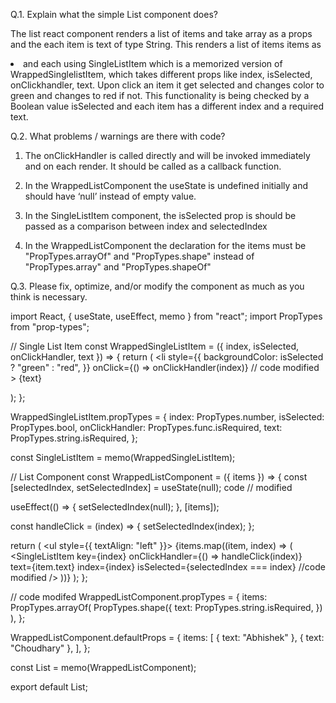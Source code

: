 Q.1. Explain what the simple List component does?

The list react component renders a list of items and take array as a props and the each item is text of type String. This renders a list of items  items as <li> and each using SingleListItem which is a memorized version of WrappedSinglelistItem, which takes different props like index, isSelected, onClickhandler, text. Upon click an item it get selected and changes color to green and changes to red if not. This functionality is being checked by a Boolean value isSelected and each item has a different index and a required text.

Q.2. What problems / warnings are there with code?

1. The onClickHandler is called directly and will be invoked immediately and on each render. It should be called as a callback function.

2. In the WrappedListComponent the useState is undefined initially and should have ‘null’  instead of empty value.

3. In the SingleListItem component, the isSelected prop is should be passed as a comparison between index and selectedIndex 

4. In the WrappedListComponent the declaration for the items must be "PropTypes.arrayOf" and "PropTypes.shape" instead of "PropTypes.array" and "PropTypes.shapeOf"

Q.3. Please fix, optimize, and/or modify the component as much as you think is necessary.

import React, { useState, useEffect, memo } from "react";
import PropTypes from "prop-types";

// Single List Item
const WrappedSingleListItem = ({ index, isSelected, onClickHandler, text }) => {
  return (
    <li
      style={{
        backgroundColor: isSelected ? "green" : "red",
      }}
      onClick={() => onClickHandler(index)} // code modified
    >
      {text}
    </li>
  );
};

WrappedSingleListItem.propTypes = {
  index: PropTypes.number,
  isSelected: PropTypes.bool,
  onClickHandler: PropTypes.func.isRequired,
  text: PropTypes.string.isRequired,
};

const SingleListItem = memo(WrappedSingleListItem);

// List Component
const WrappedListComponent = ({ items }) => {
  const [selectedIndex, setSelectedIndex] = useState(null); code // modified

  useEffect(() => {
    setSelectedIndex(null);
  }, [items]);

  const handleClick = (index) => {
    setSelectedIndex(index);
  };

  return (
    <ul style={{ textAlign: "left" }}>
      {items.map((item, index) => (
        <SingleListItem
          key={index}
          onClickHandler={() => handleClick(index)}
          text={item.text}
          index={index}
          isSelected={selectedIndex === index} //code modified
        />
      ))}
    </ul>
  );
};

// code modifed
WrappedListComponent.propTypes = {
  items: PropTypes.arrayOf(
    PropTypes.shape({
      text: PropTypes.string.isRequired,
    })
  ),
};

WrappedListComponent.defaultProps = {
  items: [
    { text: "Abhishek" },
    { text: "Choudhary" },
  ],
};

const List = memo(WrappedListComponent);

export default List;
